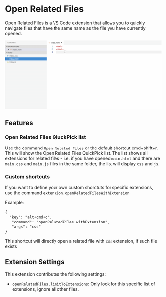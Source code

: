 # Open Related Files

Open Related Files is a VS Code extension that allows you to quickly navigate files that have the same name as the file you have currently opened.

![VS Code Open Related Files](https://raw.githubusercontent.com/GeorgeSG/vscode-open-related-files/master/images/vscode-open-related-file-demo.gif)

## Features

### Open Related Files QiuckPick list

Use the command `Open Related Files` or the default shortcut cmd+shift+r. This will show the Open Related Files QuickPick list. The list shows all extensions for related files - i.e. if you have opened `main.html` and there are `main.css` and `main.js` files in the same folder, the list will display `css` and `js`.

### Custom shortcuts

If you want to define your own custom shorctuts for specific extensions, use the command `extension.openRelatedFilesWithExtension`

Example:
```
{
  "key": "alt+cmd+c",
   "command": "openRelatedFiles.withExtension",
   "args": "css"
}
```

This shortcut will directly open a related file with `css` extension, if such file exists

## Extension Settings

This extension contributes the following settings:

* `openRelatedFiles.limitToExtensions`: Only look for this specific list of extensions, ignore all other files.
